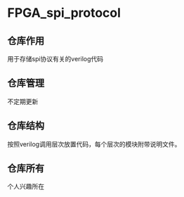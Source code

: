 # FPGA_spi_protocol
## 仓库作用
用于存储spi协议有关的verilog代码
<!-- more -->
## 仓库管理
不定期更新
## 仓库结构
按照verilog调用层次放置代码，每个层次的模块附带说明文件。
## 仓库所有
个人兴趣所在
